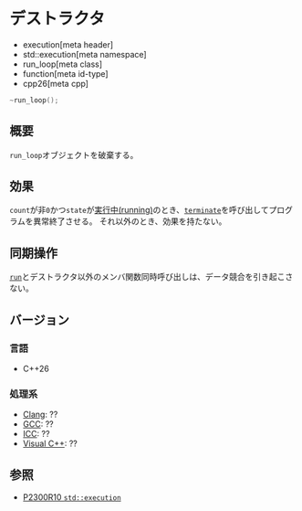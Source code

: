 # デストラクタ
* execution[meta header]
* std::execution[meta namespace]
* run_loop[meta class]
* function[meta id-type]
* cpp26[meta cpp]

```cpp
~run_loop();
```

## 概要
`run_loop`オブジェクトを破棄する。


## 効果
`count`が非`0`かつ`state`が[実行中(running)](run.md)のとき、[`terminate`](/reference/exception/terminate.md)を呼び出してプログラムを異常終了させる。
それ以外のとき、効果を持たない。


## 同期操作
[`run`](run.md)とデストラクタ以外のメンバ関数同時呼び出しは、データ競合を引き起こさない。


## バージョン
### 言語
- C++26


### 処理系
- [Clang](/implementation.md#clang): ??
- [GCC](/implementation.md#gcc): ??
- [ICC](/implementation.md#icc): ??
- [Visual C++](/implementation.md#visual_cpp): ??


## 参照
- [P2300R10 `std::execution`](https://www.open-std.org/jtc1/sc22/wg21/docs/papers/2024/p2300r10.html)
